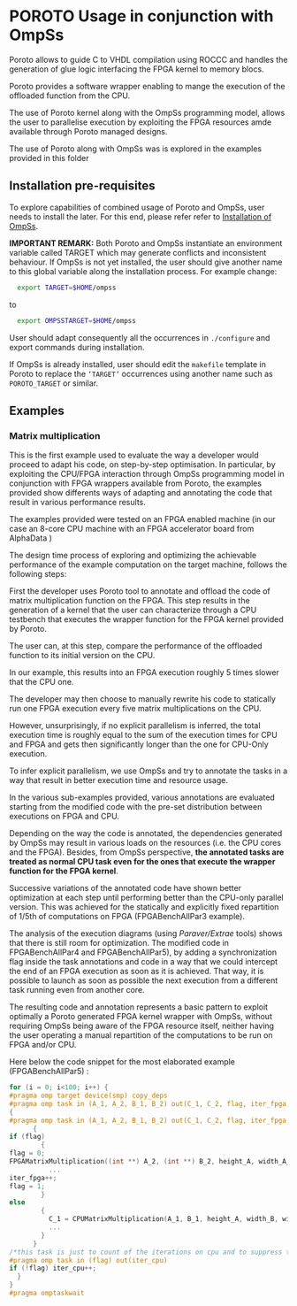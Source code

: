 # POROTO Usage in conjunction with OmpSs

Poroto allows to guide C to VHDL compilation using ROCCC and handles the
generation of glue logic interfacing the FPGA kernel to memory blocs.

Poroto provides a software wrapper enabling to mange the execution of  the
offloaded function from the CPU.

The use of Poroto kernel along with the OmpSs programming model, allows the
user to parallelise execution by  exploiting the FPGA resources amde available
through Poroto managed designs.

The use of Poroto along with OmpSs was is explored in the examples provided in
this folder

## Installation pre-requisites

To explore capabilities of combined usage of Poroto and OmpSs, user needs to
install the later.
For this end, please refer  refer to [Installation of OmpSs](https://pm.bsc.es/ompss-docs/user-guide/installation.html).

**IMPORTANT REMARK:** Both Poroto and OmpSs instantiate an environment variable
called TARGET which may generate conflicts and inconsistent behaviour.
If OmpSs is not yet installed, the user should give another name to this global
variable along the installation process. For example change:
```bash
  export TARGET=$HOME/ompss
```
to
```bash
  export OMPSSTARGET=$HOME/ompss
  ```
User should adapt consequently all the occurrences in `./configure` and export commands during installation.

If OmpSs is already installed, user should edit the `makefile` template in Poroto to replace the `‘TARGET’` occurrences using another name such as `POROTO_TARGET` or similar.

## Examples

### Matrix multiplication

This is the first example used to evaluate the way a developer would proceed to adapt his code, on step-by-step optimisation.
In particular, by exploiting the CPU/FPGA interaction through OmpSs programming model in conjunction with FPGA wrappers available from Poroto, the examples provided show differents ways of adapting and annotating the code that result in various performance results.

The examples provided were tested on an FPGA enabled machine (in our case an 8-core CPU machine with an FPGA accelerator board from AlphaData )

The design time process of exploring and optimizing the achievable performance of the example computation on the target machine, follows the following steps:

First the developer uses Poroto tool to annotate and offload the code of matrix multiplication function on the FPGA.
This step results in the generation of a kernel that the user can characterize through a CPU testbench that executes the wrapper function for the FPGA kernel provided by Poroto.

The user can, at this step, compare the performance of the offloaded function to its initial version on the CPU.

In our example, this results into an FPGA execution roughly 5 times slower that the CPU one.

The developer may then choose to manually rewrite his code to statically run one FPGA execution every five matrix multiplications on the CPU.

However, unsurprisingly, if no explicit parallelism is inferred, the total execution time is roughly equal to the sum of the execution times for CPU and FPGA and gets then significantly longer than the one for CPU-Only execution.

To infer explicit parallelism, we use OmpSs and try to annotate the tasks in a way that result in better execution time and resource usage.

In the various sub-examples provided, various annotations are evaluated starting from the modified code with the pre-set distribution between executions on FPGA and CPU.

Depending on the way the code is annotated, the dependencies generated by OmpSs may result in various loads on the resources (i.e. the CPU cores and the FPGA). Besides, from OmpSs perspective, **the annotated tasks are treated as normal CPU task even for the ones that execute the wrapper function for the FPGA kernel**.

Successive variations of the annotated code have shown better optimization at each step  until performing better than the CPU-only parallel version. This was achieved for the statically and explicitly fixed repartition of 1/5th of computations on FPGA (FPGABenchAllPar3 example).

The analysis of the execution diagrams (using *Paraver/Extrae* tools) shows that there is still room for optimization. The modified code in FPGABenchAllPar4 and FPGABenchAllPar5), by adding a synchronization flag inside the task annotations and code in a way that we could intercept the end of an FPGA execution as soon as it is achieved. That way, it is possible to launch as soon as possible the next execution from a different task running even from another core.

The resulting code and annotation represents a basic pattern to exploit optimally a Poroto generated FPGA kernel wrapper with OmpSs, without requiring OmpSs being aware of the FPGA resource itself, neither having the user operating a manual repartition of the computations to be run on FPGA and/or CPU.

Here below the code snippet for the most elaborated example (FPGABenchAllPar5) :

```c
for (i = 0; i<100; i++) {
#pragma omp target device(smp) copy_deps
#pragma omp task in (A_1, A_2, B_1, B_2) out(C_1, C_2, flag, iter_fpga, iter_cpu)
{
#pragma omp task in (A_1, A_2, B_1, B_2) out(C_1, C_2, flag, iter_fpga, iter_cpu)
      {
if (flag)
        {
flag = 0;
FPGAMatrixMultiplication((int **) A_2, (int **) B_2, height_A, width_A_height_B, width_B, (int **) C_2);
          ...
iter_fpga++;
flag = 1;
        }
else
        {
          C_1 = CPUMatrixMultiplication(A_1, B_1, height_A, width_B, width_A_height_B);
          ...
        }
      }
/*this task is just to count of the iterations on cpu and to suppress the dependency*/
#pragma omp task in (flag) out(iter_cpu)
if (!flag) iter_cpu++;
  }
}
#pragma omptaskwait
```
